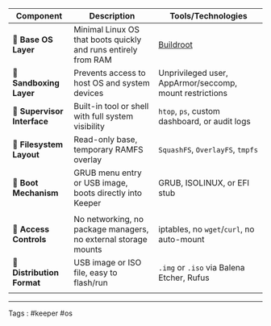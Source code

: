 
| Component                   | Description                                                    | Tools/Technologies                                      |
| --------------------------- | -------------------------------------------------------------- | ------------------------------------------------------- |
| 🧠 **Base OS Layer**        | Minimal Linux OS that boots quickly and runs entirely from RAM | [Buildroot](https://buildroot.org/)                     |
| 🔐 **Sandboxing Layer**     | Prevents access to host OS and system devices                  | Unprivileged user, AppArmor/seccomp, mount restrictions |
| 🧳 **Supervisor Interface** | Built-in tool or shell with full system visibility             | `htop`, `ps`, custom dashboard, or audit logs           |
| 🧼 **Filesystem Layout**    | Read-only base, temporary RAMFS overlay                        | `SquashFS`, `OverlayFS`, `tmpfs`                        |
| 🔌 **Boot Mechanism**       | GRUB menu entry or USB image, boots directly into Keeper       | GRUB, ISOLINUX, or EFI stub                             |
|                             |                                                                |                                                         |
| 🚫 **Access Controls**      | No networking, no package managers, no external storage mounts | iptables, no `wget`/`curl`, no auto-mount               |
| 🚀 **Distribution Format**  | USB image or ISO file, easy to flash/run                       | `.img` or `.iso` via Balena Etcher, Rufus               |
|                             |                                                                |                                                         |
____
Tags : #keeper #os